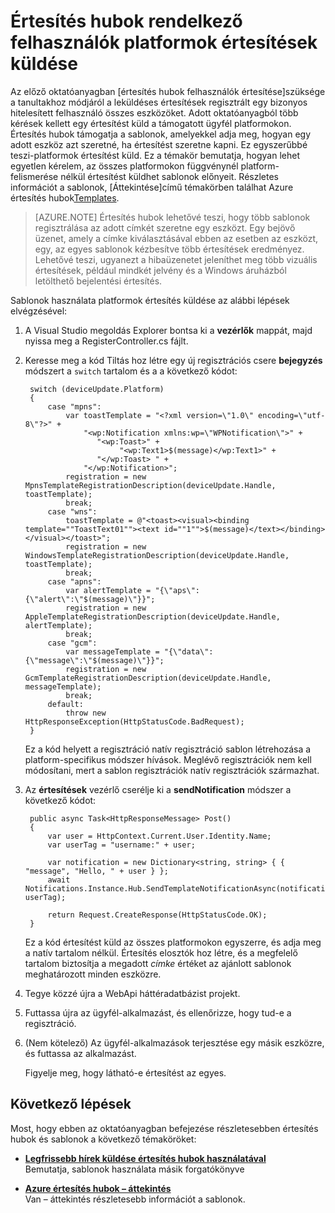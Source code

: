 <properties
    pageTitle="Platformok értesítés küldése a felhasználóknak az értesítési hubok (ASP.NET)"
    description="Ismerje meg, hogy egyetlen kérelem, az összes platformokon függvénynél platform-felismerése nélkül értesítést küldhet értesítést hubok-sablonok használatáról."
    services="notification-hubs"
    documentationCenter=""
    authors="ysxu"
    manager="erikre"
    editor=""/>

<tags
    ms.service="notification-hubs"
    ms.workload="mobile"
    ms.tgt_pltfrm="mobile-windows"
    ms.devlang="multiple"
    ms.topic="article"
    ms.date="10/03/2016" 
    ms.author="yuaxu"/>

# <a name="send-cross-platform-notifications-to-users-with-notification-hubs"></a>Értesítés hubok rendelkező felhasználók platformok értesítések küldése


Az előző oktatóanyagban [értesítés hubok felhasználók értesítése]szüksége a tanultakhoz módjáról a leküldéses értesítések regisztrált egy bizonyos hitelesített felhasználó összes eszközöket. Adott oktatóanyagból több kérések kellett egy értesítést küld a támogatott ügyfél platformokon. Értesítés hubok támogatja a sablonok, amelyekkel adja meg, hogyan egy adott eszköz azt szeretné, ha értesítést szeretne kapni. Ez egyszerűbbé teszi-platformok értesítést küld. Ez a témakör bemutatja, hogyan lehet egyetlen kérelem, az összes platformokon függvénynél platform-felismerése nélkül értesítést küldhet sablonok előnyeit. Részletes információt a sablonok, [Áttekintése]című témakörben találhat Azure értesítés hubok[Templates].

> [AZURE.NOTE] Értesítés hubok lehetővé teszi, hogy több sablonok regisztrálása az adott címkét szeretne egy eszközt. Egy bejövő üzenet, amely a címke kiválasztásával ebben az esetben az eszközt, egy, az egyes sablonok kézbesítve több értesítések eredményez. Lehetővé teszi, ugyanezt a hibaüzenetet jeleníthet meg több vizuális értesítések, például mindkét jelvény és a Windows áruházból letölthető bejelentési értesítés.

Sablonok használata platformok értesítés küldése az alábbi lépések elvégzésével:

1. A Visual Studio megoldás Explorer bontsa ki a **vezérlők** mappát, majd nyissa meg a RegisterController.cs fájlt.

2. Keresse meg a kód Tiltás hoz létre egy új regisztrációs csere **bejegyzés** módszert a `switch` tartalom és a a következő kódot:

        switch (deviceUpdate.Platform)
        {
            case "mpns":
                var toastTemplate = "<?xml version=\"1.0\" encoding=\"utf-8\"?>" +
                    "<wp:Notification xmlns:wp=\"WPNotification\">" +
                       "<wp:Toast>" +
                            "<wp:Text1>$(message)</wp:Text1>" +
                       "</wp:Toast> " +
                    "</wp:Notification>";
                registration = new MpnsTemplateRegistrationDescription(deviceUpdate.Handle, toastTemplate);
                break;
            case "wns":
                toastTemplate = @"<toast><visual><binding template=""ToastText01""><text id=""1"">$(message)</text></binding></visual></toast>";
                registration = new WindowsTemplateRegistrationDescription(deviceUpdate.Handle, toastTemplate);
                break;
            case "apns":
                var alertTemplate = "{\"aps\":{\"alert\":\"$(message)\"}}";
                registration = new AppleTemplateRegistrationDescription(deviceUpdate.Handle, alertTemplate);
                break;
            case "gcm":
                var messageTemplate = "{\"data\":{\"message\":\"$(message)\"}}";
                registration = new GcmTemplateRegistrationDescription(deviceUpdate.Handle, messageTemplate);
                break;
            default:
                throw new HttpResponseException(HttpStatusCode.BadRequest);
        }

    Ez a kód helyett a regisztráció natív regisztráció sablon létrehozása a platform-specifikus módszer hívások. Meglévő regisztrációk nem kell módosítani, mert a sablon regisztrációk natív regisztrációk származhat.

3. Az **értesítések** vezérlő cserélje ki a **sendNotification** módszer a következő kódot:

        public async Task<HttpResponseMessage> Post()
        {
            var user = HttpContext.Current.User.Identity.Name;
            var userTag = "username:" + user;

            var notification = new Dictionary<string, string> { { "message", "Hello, " + user } };
            await Notifications.Instance.Hub.SendTemplateNotificationAsync(notification, userTag);

            return Request.CreateResponse(HttpStatusCode.OK);
        }

    Ez a kód értesítést küld az összes platformokon egyszerre, és adja meg a natív tartalom nélkül. Értesítés elosztók hoz létre, és a megfelelő tartalom biztosítja a megadott _címke_ értéket az ajánlott sablonok meghatározott minden eszközre.

4. Tegye közzé újra a WebApi háttéradatbázist projekt.

5. Futtassa újra az ügyfél-alkalmazást, és ellenőrizze, hogy tud-e a regisztráció.

6. (Nem kötelező) Az ügyfél-alkalmazások terjesztése egy másik eszközre, és futtassa az alkalmazást.

    Figyelje meg, hogy látható-e értesítést az egyes.

## <a name="next-steps"></a>Következő lépések

Most, hogy ebben az oktatóanyagban befejezése részletesebben értesítés hubok és sablonok a következő témaköröket:

+ **[Legfrissebb hírek küldése értesítés hubok használatával]** <br/>Bemutatja, sablonok használata másik forgatókönyve

+  **[Azure értesítés hubok – áttekintés][Templates]**<br/>Van – áttekintés részletesebb információt a sablonok.


<!-- Anchors. -->

<!-- Images. -->




<!-- URLs. -->
[Push to users ASP.NET]: /manage/services/notification-hubs/notify-users-aspnet
[Push to users Mobile Services]: /manage/services/notification-hubs/notify-users/
[Visual Studio 2012 Express for Windows 8]: http://go.microsoft.com/fwlink/?LinkId=257546

[Legfrissebb hírek küldése értesítés hubok használatával]: notification-hubs-windows-notification-dotnet-push-xplat-segmented-wns.md
[Azure Notification Hubs]: http://go.microsoft.com/fwlink/p/?LinkId=314257
[Az értesítés hubok felhasználók értesítése]: notification-hubs-aspnet-backend-windows-dotnet-wns-notification.md
[Templates]: http://go.microsoft.com/fwlink/p/?LinkId=317339
[Notification Hub How to for Windows Store]: http://msdn.microsoft.com/library/windowsazure/jj927172.aspx
